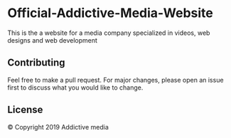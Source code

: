 # Official-Addictive-Media-Website
This is the a website for a media company specialized in videos, web designs and web development

## Contributing
Feel free to make a pull request. For major changes, please open an issue first to discuss what you would like to change.

## License
© Copyright 2019 Addictive media
